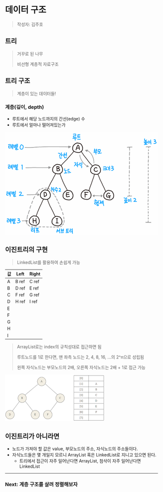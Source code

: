 # 데이터 구조

> 작성자: 김주호



## 트리

>거꾸로 된 나무
>
>비선형 계층적 자료구조



## 트리 구조

> 계층이 있는 데이터들!

### 계층(깊이, depth)

- 루트에서 해당 노드까지의 간선(edge) 수
- 루트에서 얼마나 떨어져있는가

![image-20211219232751715](04_트리.assets/image-20211219232751715.png)



## 이진트리의 구현

> LinkedList를 활용하여 손쉽게 가능

| **값** | **Left** | **Right** |
| ------ | -------- | --------- |
| A      | B  ref   | C  ref    |
| B      | D  ref   | E  ref    |
| C      | F  ref   | G  ref    |
| D      | H  ref   | I  ref    |
| E      |          |           |
| F      |          |           |
| G      |          |           |
| H      |          |           |
| I      |          |           |



> ArrayList로는 index의 규칙성대로 접근하면 됨
>
> 루트노드를 1로 한다면, 맨 좌측 노드는 2, 4, 8, 16, ...의 2^n으로 성립됨
>
> 왼쪽 자식노드는 부모노드의 2배, 오른쪽 자식노드는 2배 + 1로 접근 가능

![image-20220102222617237](04_트리.assets/image-20220102222617237.png)



## 이진트리가 아니라면

- 노드가 가져야 할 값은 value, 부모노드의 주소, 자식노드의 주소들이다.
- 자식노드들은 몇 개일지 모르니 ArrayList 혹은 LinkedList로 지니고 있으면 된다.
  - 트리에서 접근이 자주 일어난다면 ArrayList, 첨삭이 자주 일어난다면 LinkedList



---

### Next: 계층 구조를 살려 정렬해보자

